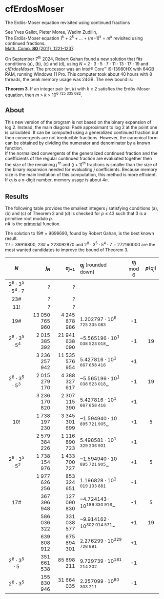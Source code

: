 # cfErdosMoser
The Erdős-Moser equation revisited using continued fractions

See Yves Gallot, Pieter Moree, Wadim Zudilin,  
The Erdős-Moser equation 1<sup>*k*</sup>&nbsp;+&nbsp;2<sup>*k*</sup>&nbsp;+&nbsp;...&nbsp;+&nbsp;(*m*−1)<sup>*k*</sup> = *m*<sup>*k*</sup> revisited using continued fractions.  
[Math. Comp. **80** (2011), 1221–1237](https://www.ams.org/journals/mcom/2011-80-274/S0025-5718-2010-02439-1/).

On September 7<sup>th</sup> 2024, Robert Gahan found a new solution that fits conditions (a), (b), (c) and (d), using *N* = 2&nbsp;&middot;&nbsp;3&nbsp;&middot;&nbsp;5&nbsp;&middot;&nbsp;7&nbsp;&middot;&nbsp;11&nbsp;&middot;&nbsp;13&nbsp;&middot;&nbsp;17&nbsp;&middot;&nbsp;19 and *cfErdosMoser*. The processor was an Intel&reg; Core&trade; i9-13980HX with 64GB RAM, running Windows 11 Pro. This computer took about 40 hours with 8 threads, the peak memory usage was 24GB. The new bound is:

**Theorem&nbsp;3**. If an integer pair (*m*,&nbsp;*k*) with *k*&nbsp;&ge;&nbsp;2 satisfies the Erdős-Moser equation, then *m*&nbsp;>&nbsp;*k*&nbsp;>&nbsp;10<sup>6&nbsp;725&nbsp;335&nbsp;082</sup>.

## About
This new version of the program is not based on the binary expansion of log&nbsp;2. Instead, the main diagonal Padé approximant to log&nbsp;2 at the point one is calculated. It can be computed using a generalized continued fraction but then convergents are not irreducible fractions. However, the canonical form can be obtained by dividing the numerator and denominator by a known function.  
If the normalized convergents of the generalized continued fraction and the coefficients of the regular continued fraction are evaluated together then the size of the remaining *j*<sup>&nbsp;th</sup> and (*j*&nbsp;+&nbsp;1)<sup>th</sup> fractions is smaller than the size of the binary expansion needed for evaluating *j* coefficients. Because memory size is the main limitation of this computation, this method is more efficient.  
If *q*<sub>*j*</sub> is a *n*-digit number, memory usage is about 4*n*.

## Results

The following table provides the smallest integers *j* satisfying conditions (a), (b) and (c) of Theorem&nbsp;2 and (d) is checked for *p*&nbsp;&le;&nbsp;43 such that 3 is a primitive root modulo&nbsp;*p*.  
*n*# is the [primorial](https://en.wikipedia.org/wiki/Primorial) function.

The solution to 19# = 9699690, found by Robert Gahan, is the best known result.  
11! = 39916800, 23# = 223092870 and 2<sup>8</sup>&nbsp;&middot;&nbsp;3<sup>5</sup>&nbsp;&middot;&nbsp;5<sup>4</sup>&nbsp;&middot;&nbsp;7 = 272160000 are the most wanted candidates to improve the bound of Theorem&nbsp;3.

| *N* | *j*<sub>*N*</sub> | *a*<sub>*j*+1</sub> | *q*<sub>*j*</sub> <span style="font-weight: normal">(rounded down)</span> | *q*<sub>*j*</sub> <span style="font-weight: normal">mod 6</span> | *p*<span style="font-weight: normal">(*q*<sub>*j*</sub>)</span> |
|:---:| ---:| ---:|:--- |:---:|:---:|
| 2<sup>8</sup> &middot; 3<sup>5</sup> &middot; 5<sup>4</sup> &middot; 7 | ? | ? | | | |
| 23# | ? | ? | | | |
| 11! | ? | ? | | | |
| 19# | 13 050 765 960 | 4 245 878 986 | 1.202797 &middot; 10<sup>6 725 335 083</sup> | -1 | |
| 2<sup>8</sup> &middot; 3<sup>5</sup> &middot; 5<sup>4</sup> | 2 015 385 392 | 21 941 638 090 | ~5.565196 &middot; 10<sup>1 038 523 018</sup>~ | -1 | 19 |
|                                                             | 3 236 257 942 | 11 535 576 954 |  5.427816 &middot; 10<sup>1 667 658 416</sup>  | +1 | |
| 2<sup>8</sup> &middot; 3<sup>5</sup> &middot; 5<sup>3</sup> | 2 015 279 170 |  4 388 327 617 | ~5.565196 &middot; 10<sup>1 038 523 018</sup>~ | -1 | 19 |
|                                                             | 3 236 170 820 |  2 307 115 390 |  5.427816 &middot; 10<sup>1 667 658 416</sup>  | +1 | | 
| 10! | 1 738 197 230 | 3 345 301 699 | ~1.594940 &middot; 10<sup>  895 721 905</sup>~ | +1 | 5 |
|     | 2 579 384 226 | 1 116 890 723 |  5.498581 &middot; 10<sup>1 329 206 901</sup>  | +1 |   |
| 2<sup>8</sup> &middot; 3<sup>5</sup> &middot; 5<sup>2</sup> | 1 738 154 976 | 1 433 700 727 | ~1.594940 &middot; 10<sup>  895 721 905</sup>~ | +1 | 5 |
|                                                             | 1 977 626 256 |   853 324 651 | 1.196828 &middot; 10<sup>1 019 133 881</sup> | -1 | |
| 17# | 367 396 948| 127 090 830 | ~4.724143 &middot; 10<sup>189 330 916</sup>~ | -1 |  5 |
|     | 586 036 322| 331 038 577 | ~9.914162 &middot; 10<sup>302 014 571</sup>~ | +1 | 19 |
|     | 639 808 912| 675 894 301 |  2.276299 &middot; 10<sup>329 726 891</sup>  | +1 | |
| 2<sup>8</sup> &middot; 3<sup>5</sup> &middot; 5 | 351 661 538 | 85 898 211 | 9.729739 &middot; 10<sup>181 214 202</sup> | -1 | |
| 2<sup>8</sup> &middot; 3<sup>5</sup> | 155 830 946 | 31 664 035 | 2.257099 &middot; 10<sup>80 303 211</sup> | -1 | |
